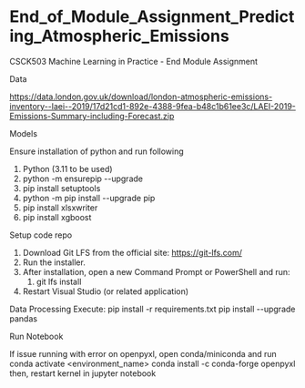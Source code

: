 # End_of_Module_Assignment_Predicting_Atmospheric_Emissions
CSCK503 Machine Learning in Practice - End Module Assignment

Data

https://data.london.gov.uk/download/london-atmospheric-emissions-inventory--laei--2019/17d21cd1-892e-4388-9fea-b48c1b61ee3c/LAEI-2019-Emissions-Summary-including-Forecast.zip

Models 

Ensure installation of python and run following
1. Python  (3.11 to be used)
2. python -m ensurepip --upgrade
3. pip install setuptools
4. python -m pip install --upgrade pip
5. pip install xlsxwriter
1. pip install xgboost



Setup code repo
1. Download Git LFS from the official site: https://git-lfs.com/
2. Run the installer.
3. After installation, open a new Command Prompt or PowerShell and run:
	1. git lfs install
4. Restart Visual Studio (or related application)


Data Processing
Execute:   pip install -r requirements.txt
pip install --upgrade pandas

Run Notebook

If issue running with error on openpyxl, open conda/miniconda and run
conda activate <environment_name>
conda install -c conda-forge openpyxl
then, restart kernel in jupyter notebook